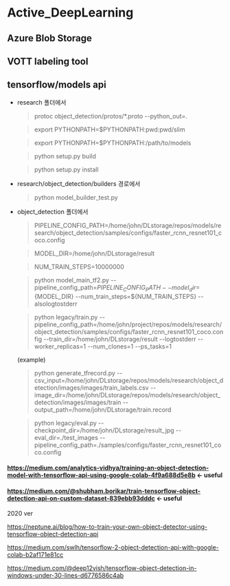 # Active_DeepLearning

## Azure Blob Storage
## VOTT labeling tool


## tensorflow/models api 
- research 폴더에서

  > protoc object_detection/protos/*.proto --python_out=.
  
  > export PYTHONPATH=$PYTHONPATH:pwd:pwd/slim
  
  > export PYTHONPATH=$PYTHONPATH:/path/to/models
  
  > python setup.py build
  
  > python setup.py install
  
- research/object_detection/builders 경로에서

  > python model_builder_test.py

- object_detection 폴더에서

  > PIPELINE_CONFIG_PATH=/home/john/DLstorage/repos/models/research/object_detection/samples/configs/faster_rcnn_resnet101_coco.config

  > MODEL_DIR=/home/john/DLstorage/result

  > NUM_TRAIN_STEPS=10000000

  > python model_main_tf2.py --pipeline_config_path=${PIPELINE_CONFIG_PATH} --model_dir=${MODEL_DIR} --num_train_steps=${NUM_TRAIN_STEPS} --alsologtostderr

  > python legacy/train.py --pipeline_config_path=/home/john/project/repos/models/research/object_detection/samples/configs/faster_rcnn_resnet101_coco.config       --train_dir=/home/john/DLstorage/result --logtostderr --worker_replicas=1 --num_clones=1 --ps_tasks=1

  (example)
  > python generate_tfrecord.py --csv_input=/home/john/DLstorage/repos/models/research/object_detection/images/images/train_labels.csv --image_dir=/home/john/DLstorage/repos/models/research/object_detection/images/images/train --output_path=/home/john/DLstorage/train.record
  
  > python legacy/eval.py --checkpoint_dir=/home/john/DLstorage/result_jpg --eval_dir=./test_images --pipeline_config_path=./samples/configs/faster_rcnn_resnet101_coco.config

#### https://medium.com/analytics-vidhya/training-an-object-detection-model-with-tensorflow-api-using-google-colab-4f9a688d5e8b <- useful

#### https://medium.com/@shubham.borikar/train-tensorflow-object-detection-api-on-custom-dataset-839ebb93dddc <- useful

2020 ver

https://neptune.ai/blog/how-to-train-your-own-object-detector-using-tensorflow-object-detection-api

https://medium.com/swlh/tensorflow-2-object-detection-api-with-google-colab-b2af171e81cc

https://medium.com/@deep12vish/tensorflow-object-detection-in-windows-under-30-lines-d6776586c4ab
